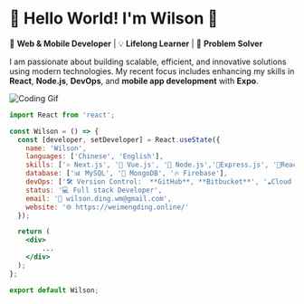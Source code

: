 # 👋 Hello World! I'm Wilson 🐼
🎯 **Web & Mobile Developer** | 💡 **Lifelong Learner** | 🚀 **Problem Solver**

I am passionate about building scalable, efficient, and innovative solutions using modern technologies. My recent focus includes enhancing my skills in **React**, **Node.js**, **DevOps**, and **mobile app development** with **Expo**.

![Coding Gif](https://media.giphy.com/media/WUlplcMpOCEmTGBtBW/giphy.gif)

```jsx
import React from 'react';

const Wilson = () => {
  const [developer, setDeveloper] = React.useState({
    name: 'Wilson',
    languages: ['Chinese', 'English'],
    skills: ['⚛️ Next.js', '🖖 Vue.js', '🚀 Node.js','🐘Express.js', '📱React Native', '🧩RESTful APIs'],
    database: ['📊 MySQL', '🍃 MongoDB', '🔥 Firebase'],
    devOps: ['🛠️ Version Control:  **GitHub**, **Bitbucket**', '☁️Cloud Deployments: **Vercel**, **Hostinger**'],
    status: '💻 Full stack Developer',
    email: '📧 wilson.ding.wm@gmail.com',
    website: '🌐 https://weimengding.online/'
  });

  return (
    <div>
        ...
    </div>
  );
};

export default Wilson;
